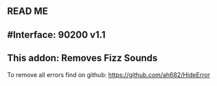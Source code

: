 READ ME
------------------
#Interface: 90200
v1.1
------------------
This addon:
Removes Fizz Sounds
------------------
To remove all errors find on github: https://github.com/ah682/HideError
